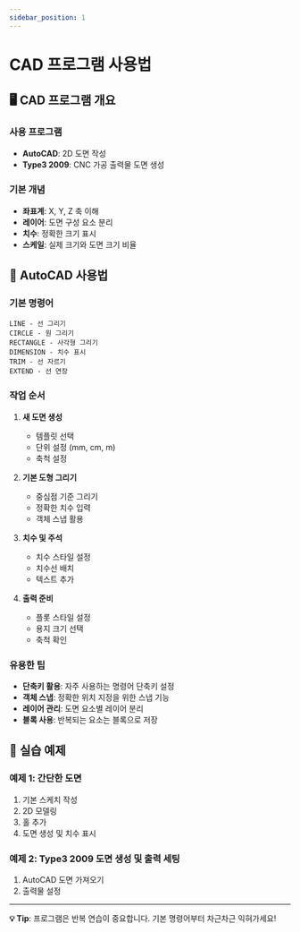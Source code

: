 ```yaml
---
sidebar_position: 1
---
```


# CAD 프로그램 사용법

## 🖥️ CAD 프로그램 개요

### 사용 프로그램
- **AutoCAD**: 2D 도면 작성
- **Type3 2009**: CNC 가공 출력물 도면 생성

### 기본 개념
- **좌표계**: X, Y, Z 축 이해
- **레이어**: 도면 구성 요소 분리
- **치수**: 정확한 크기 표시
- **스케일**: 실제 크기와 도면 크기 비율

## 📐 AutoCAD 사용법

### 기본 명령어
```
LINE - 선 그리기
CIRCLE - 원 그리기
RECTANGLE - 사각형 그리기
DIMENSION - 치수 표시
TRIM - 선 자르기
EXTEND - 선 연장
```

### 작업 순서
1. **새 도면 생성**
   - 템플릿 선택
   - 단위 설정 (mm, cm, m)
   - 축척 설정

2. **기본 도형 그리기**
   - 중심점 기준 그리기
   - 정확한 치수 입력
   - 객체 스냅 활용

3. **치수 및 주석**
   - 치수 스타일 설정
   - 치수선 배치
   - 텍스트 추가

4. **출력 준비**
   - 플롯 스타일 설정
   - 용지 크기 선택
   - 축척 확인

### 유용한 팁
- **단축키 활용**: 자주 사용하는 명령어 단축키 설정
- **객체 스냅**: 정확한 위치 지정을 위한 스냅 기능
- **레이어 관리**: 도면 요소별 레이어 분리
- **블록 사용**: 반복되는 요소는 블록으로 저장

## 🎯 실습 예제

### 예제 1: 간단한 도면
1. 기본 스케치 작성
2. 2D 모델링
3. 홀 추가
4. 도면 생성 및 치수 표시

### 예제 2: Type3 2009 도면 생성 및 출력 세팅
1. AutoCAD 도면 가져오기
2. 출력물 설정

---

**💡 Tip**: 프로그램은 반복 연습이 중요합니다. 기본 명령어부터 차근차근 익혀가세요! 